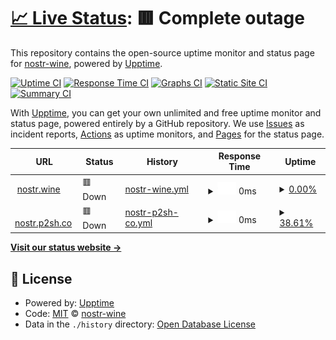 # [📈 Live Status](https://nostr-wine.github.io/uptime): <!--live status--> **🟥 Complete outage**

This repository contains the open-source uptime monitor and status page for [nostr-wine](https://nostr-wine.github.io/uptime), powered by [Upptime](https://github.com/upptime/upptime).

[![Uptime CI](https://github.com/nostr-wine/uptime/workflows/Uptime%20CI/badge.svg)](https://github.com/nostr-wine/uptime/actions?query=workflow%3A%22Uptime+CI%22)
[![Response Time CI](https://github.com/nostr-wine/uptime/workflows/Response%20Time%20CI/badge.svg)](https://github.com/nostr-wine/uptime/actions?query=workflow%3A%22Response+Time+CI%22)
[![Graphs CI](https://github.com/nostr-wine/uptime/workflows/Graphs%20CI/badge.svg)](https://github.com/nostr-wine/uptime/actions?query=workflow%3A%22Graphs+CI%22)
[![Static Site CI](https://github.com/nostr-wine/uptime/workflows/Static%20Site%20CI/badge.svg)](https://github.com/nostr-wine/uptime/actions?query=workflow%3A%22Static+Site+CI%22)
[![Summary CI](https://github.com/nostr-wine/uptime/workflows/Summary%20CI/badge.svg)](https://github.com/nostr-wine/uptime/actions?query=workflow%3A%22Summary+CI%22)

With [Upptime](https://upptime.js.org), you can get your own unlimited and free uptime monitor and status page, powered entirely by a GitHub repository. We use [Issues](https://github.com/nostr-wine/uptime/issues) as incident reports, [Actions](https://github.com/nostr-wine/uptime/actions) as uptime monitors, and [Pages](https://nostr-wine.github.io/uptime) for the status page.

<!--start: status pages-->
<!-- This summary is generated by Upptime (https://github.com/upptime/upptime) -->
<!-- Do not edit this manually, your changes will be overwritten -->
<!-- prettier-ignore -->
| URL | Status | History | Response Time | Uptime |
| --- | ------ | ------- | ------------- | ------ |
| <img alt="" src="https://icons.duckduckgo.com/ip3/nostr.wine.ico" height="13"> [nostr.wine](wss://nostr.wine) | 🟥 Down | [nostr-wine.yml](https://github.com/nostr-wine/uptime/commits/HEAD/history/nostr-wine.yml) | <details><summary><img alt="Response time graph" src="./graphs/nostr-wine/response-time-week.png" height="20"> 0ms</summary><br><a href="https://nostr-wine.github.io/uptime/history/nostr-wine"><img alt="Response time 0" src="https://img.shields.io/endpoint?url=https%3A%2F%2Fraw.githubusercontent.com%2Fnostr-wine%2Fuptime%2FHEAD%2Fapi%2Fnostr-wine%2Fresponse-time.json"></a><br><a href="https://nostr-wine.github.io/uptime/history/nostr-wine"><img alt="24-hour response time 0" src="https://img.shields.io/endpoint?url=https%3A%2F%2Fraw.githubusercontent.com%2Fnostr-wine%2Fuptime%2FHEAD%2Fapi%2Fnostr-wine%2Fresponse-time-day.json"></a><br><a href="https://nostr-wine.github.io/uptime/history/nostr-wine"><img alt="7-day response time 0" src="https://img.shields.io/endpoint?url=https%3A%2F%2Fraw.githubusercontent.com%2Fnostr-wine%2Fuptime%2FHEAD%2Fapi%2Fnostr-wine%2Fresponse-time-week.json"></a><br><a href="https://nostr-wine.github.io/uptime/history/nostr-wine"><img alt="30-day response time 0" src="https://img.shields.io/endpoint?url=https%3A%2F%2Fraw.githubusercontent.com%2Fnostr-wine%2Fuptime%2FHEAD%2Fapi%2Fnostr-wine%2Fresponse-time-month.json"></a><br><a href="https://nostr-wine.github.io/uptime/history/nostr-wine"><img alt="1-year response time 0" src="https://img.shields.io/endpoint?url=https%3A%2F%2Fraw.githubusercontent.com%2Fnostr-wine%2Fuptime%2FHEAD%2Fapi%2Fnostr-wine%2Fresponse-time-year.json"></a></details> | <details><summary><a href="https://nostr-wine.github.io/uptime/history/nostr-wine">0.00%</a></summary><a href="https://nostr-wine.github.io/uptime/history/nostr-wine"><img alt="All-time uptime 0.00%" src="https://img.shields.io/endpoint?url=https%3A%2F%2Fraw.githubusercontent.com%2Fnostr-wine%2Fuptime%2FHEAD%2Fapi%2Fnostr-wine%2Fuptime.json"></a><br><a href="https://nostr-wine.github.io/uptime/history/nostr-wine"><img alt="24-hour uptime 0.00%" src="https://img.shields.io/endpoint?url=https%3A%2F%2Fraw.githubusercontent.com%2Fnostr-wine%2Fuptime%2FHEAD%2Fapi%2Fnostr-wine%2Fuptime-day.json"></a><br><a href="https://nostr-wine.github.io/uptime/history/nostr-wine"><img alt="7-day uptime 0.00%" src="https://img.shields.io/endpoint?url=https%3A%2F%2Fraw.githubusercontent.com%2Fnostr-wine%2Fuptime%2FHEAD%2Fapi%2Fnostr-wine%2Fuptime-week.json"></a><br><a href="https://nostr-wine.github.io/uptime/history/nostr-wine"><img alt="30-day uptime 0.00%" src="https://img.shields.io/endpoint?url=https%3A%2F%2Fraw.githubusercontent.com%2Fnostr-wine%2Fuptime%2FHEAD%2Fapi%2Fnostr-wine%2Fuptime-month.json"></a><br><a href="https://nostr-wine.github.io/uptime/history/nostr-wine"><img alt="1-year uptime 0.00%" src="https://img.shields.io/endpoint?url=https%3A%2F%2Fraw.githubusercontent.com%2Fnostr-wine%2Fuptime%2FHEAD%2Fapi%2Fnostr-wine%2Fuptime-year.json"></a></details>
| <img alt="" src="https://icons.duckduckgo.com/ip3/nostr.p2sh.co.ico" height="13"> [nostr.p2sh.co](wss://nostr.p2sh.co) | 🟥 Down | [nostr-p2sh-co.yml](https://github.com/nostr-wine/uptime/commits/HEAD/history/nostr-p2sh-co.yml) | <details><summary><img alt="Response time graph" src="./graphs/nostr-p2sh-co/response-time-week.png" height="20"> 0ms</summary><br><a href="https://nostr-wine.github.io/uptime/history/nostr-p2sh-co"><img alt="Response time 0" src="https://img.shields.io/endpoint?url=https%3A%2F%2Fraw.githubusercontent.com%2Fnostr-wine%2Fuptime%2FHEAD%2Fapi%2Fnostr-p2sh-co%2Fresponse-time.json"></a><br><a href="https://nostr-wine.github.io/uptime/history/nostr-p2sh-co"><img alt="24-hour response time 0" src="https://img.shields.io/endpoint?url=https%3A%2F%2Fraw.githubusercontent.com%2Fnostr-wine%2Fuptime%2FHEAD%2Fapi%2Fnostr-p2sh-co%2Fresponse-time-day.json"></a><br><a href="https://nostr-wine.github.io/uptime/history/nostr-p2sh-co"><img alt="7-day response time 0" src="https://img.shields.io/endpoint?url=https%3A%2F%2Fraw.githubusercontent.com%2Fnostr-wine%2Fuptime%2FHEAD%2Fapi%2Fnostr-p2sh-co%2Fresponse-time-week.json"></a><br><a href="https://nostr-wine.github.io/uptime/history/nostr-p2sh-co"><img alt="30-day response time 0" src="https://img.shields.io/endpoint?url=https%3A%2F%2Fraw.githubusercontent.com%2Fnostr-wine%2Fuptime%2FHEAD%2Fapi%2Fnostr-p2sh-co%2Fresponse-time-month.json"></a><br><a href="https://nostr-wine.github.io/uptime/history/nostr-p2sh-co"><img alt="1-year response time 0" src="https://img.shields.io/endpoint?url=https%3A%2F%2Fraw.githubusercontent.com%2Fnostr-wine%2Fuptime%2FHEAD%2Fapi%2Fnostr-p2sh-co%2Fresponse-time-year.json"></a></details> | <details><summary><a href="https://nostr-wine.github.io/uptime/history/nostr-p2sh-co">38.61%</a></summary><a href="https://nostr-wine.github.io/uptime/history/nostr-p2sh-co"><img alt="All-time uptime 38.61%" src="https://img.shields.io/endpoint?url=https%3A%2F%2Fraw.githubusercontent.com%2Fnostr-wine%2Fuptime%2FHEAD%2Fapi%2Fnostr-p2sh-co%2Fuptime.json"></a><br><a href="https://nostr-wine.github.io/uptime/history/nostr-p2sh-co"><img alt="24-hour uptime 38.61%" src="https://img.shields.io/endpoint?url=https%3A%2F%2Fraw.githubusercontent.com%2Fnostr-wine%2Fuptime%2FHEAD%2Fapi%2Fnostr-p2sh-co%2Fuptime-day.json"></a><br><a href="https://nostr-wine.github.io/uptime/history/nostr-p2sh-co"><img alt="7-day uptime 38.61%" src="https://img.shields.io/endpoint?url=https%3A%2F%2Fraw.githubusercontent.com%2Fnostr-wine%2Fuptime%2FHEAD%2Fapi%2Fnostr-p2sh-co%2Fuptime-week.json"></a><br><a href="https://nostr-wine.github.io/uptime/history/nostr-p2sh-co"><img alt="30-day uptime 38.61%" src="https://img.shields.io/endpoint?url=https%3A%2F%2Fraw.githubusercontent.com%2Fnostr-wine%2Fuptime%2FHEAD%2Fapi%2Fnostr-p2sh-co%2Fuptime-month.json"></a><br><a href="https://nostr-wine.github.io/uptime/history/nostr-p2sh-co"><img alt="1-year uptime 38.61%" src="https://img.shields.io/endpoint?url=https%3A%2F%2Fraw.githubusercontent.com%2Fnostr-wine%2Fuptime%2FHEAD%2Fapi%2Fnostr-p2sh-co%2Fuptime-year.json"></a></details>

<!--end: status pages-->

[**Visit our status website →**](https://nostr-wine.github.io/uptime)

## 📄 License

- Powered by: [Upptime](https://github.com/upptime/upptime)
- Code: [MIT](./LICENSE) © [nostr-wine](https://nostr-wine.github.io/uptime)
- Data in the `./history` directory: [Open Database License](https://opendatacommons.org/licenses/odbl/1-0/)
